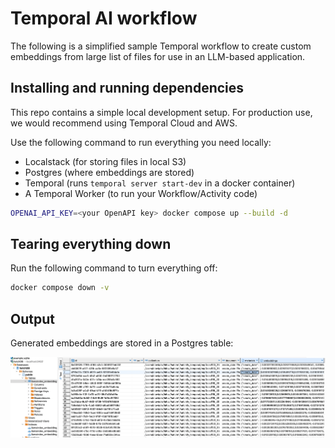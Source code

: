 # Temporal AI workflow

The following is a simplified sample Temporal workflow to create custom embeddings from large list of files for use in an LLM-based application.

## Installing and running dependencies

This repo contains a simple local development setup. For production use, we would recommend using Temporal Cloud and AWS.

Use the following command to run everything you need locally:

- Localstack (for storing files in local S3)
- Postgres (where embeddings are stored)
- Temporal (runs `temporal server start-dev` in a docker container)
- A Temporal Worker (to run your Workflow/Activity code)

```bash
OPENAI_API_KEY=<your OpenAPI key> docker compose up --build -d
```

## Tearing everything down

Run the following command to turn everything off:

```bash
docker compose down -v
```

## Output

Generated embeddings are stored in a Postgres table:

![Alt text](image.png)